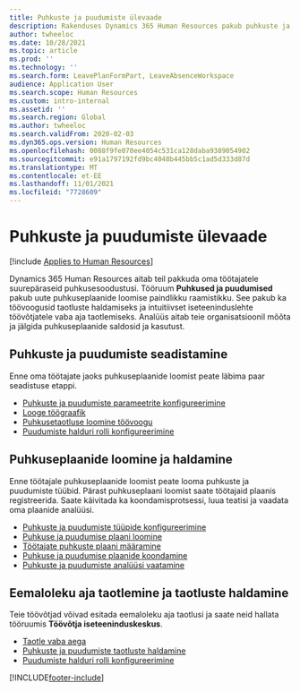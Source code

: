 ```yaml
---
title: Puhkuste ja puudumiste ülevaade
description: Rakenduses Dynamics 365 Human Resources pakub puhkuste ja puudumiste tööruum paindlikku raamistik uute puhkuseplaanide loomiseks.
author: twheeloc
ms.date: 10/28/2021
ms.topic: article
ms.prod: ''
ms.technology: ''
ms.search.form: LeavePlanFormPart, LeaveAbsenceWorkspace
audience: Application User
ms.search.scope: Human Resources
ms.custom: intro-internal
ms.assetid: ''
ms.search.region: Global
ms.author: twheeloc
ms.search.validFrom: 2020-02-03
ms.dyn365.ops.version: Human Resources
ms.openlocfilehash: 0088f9fe070ee4054c531ca128daba9389054902
ms.sourcegitcommit: e91a1797192fd9bc4048b445bb5c1ad5d333d87d
ms.translationtype: MT
ms.contentlocale: et-EE
ms.lasthandoff: 11/01/2021
ms.locfileid: "7728609"
---
```

# <a name="leave-and-absence-overview"></a>Puhkuste ja puudumiste ülevaade

[!include [Applies to Human Resources](../includes/applies-to-hr.md)]

Dynamics 365 Human Resources aitab teil pakkuda oma töötajatele suurepäraseid puhkusesoodustusi. Tööruum **Puhkused ja puudumised** pakub uute puhkuseplaanide loomise paindlikku raamistikku. See pakub ka töövoogusid taotluste haldamiseks ja intuitiivset iseteeninduslehte töövõtjatele vaba aja taotlemiseks. Analüüs aitab teie organisatsioonil mõõta ja jälgida puhkuseplaanide saldosid ja kasutust.

## <a name="set-up-leave-and-absence"></a>Puhkuste ja puudumiste seadistamine

Enne oma töötajate jaoks puhkuseplaanide loomist peate läbima paar seadistuse etappi.

- [Puhkuste ja puudumiste parameetrite konfigureerimine](hr-leave-and-absence-parameters.md)
- [Looge töögraafik](hr-leave-and-absence-working-time-calendar.md)
- [Puhkusetaotluse loomine töövoogu](hr-leave-and-absence-workflow.md)
- [Puudumiste halduri rolli konfigureerimine](hr-configure-absence-manager.md)

## <a name="create-and-manage-leave-plans"></a>Puhkuseplaanide loomine ja haldamine

Enne töötajale puhkuseplaanide loomist peate looma puhkuste ja puudumiste tüübid. Pärast puhkuseplaani loomist saate töötajaid plaanis registreerida. Saate käivitada ka koondamisprotsessi, luua teatisi ja vaadata oma plaanide analüüsi.

- [Puhkuste ja puudumiste tüüpide konfigureerimine](hr-leave-and-absence-types.md)
- [Puhkuse ja puudumise plaani loomine](hr-leave-and-absence-plans.md)
- [Töötajate puhkuste plaani määramine](hr-leave-and-absence-enroll.md)
- [Puhkuse ja puudumise plaanide koondamine](hr-leave-and-absence-accrue.md)
- [Puhkuste ja puudumiste analüüsi vaatamine](hr-leave-and-absence-analytics.md)

## <a name="request-time-off-and-manage-requests"></a>Eemaloleku aja taotlemine ja taotluste haldamine

Teie töövõtjad võivad esitada eemaloleku aja taotlusi ja saate neid hallata tööruumis **Töövõtja iseteeninduskeskus**.

- [Taotle vaba aega](hr-employee-self-service-request-time-off.md)
- [Puhkuste ja puudumiste taotluste haldamine](hr-employee-self-service-manage-requests.md)
- [Puudumiste halduri rolli konfigureerimine](hr-configure-absence-manager.md)



[!INCLUDE[footer-include](../includes/footer-banner.md)]
